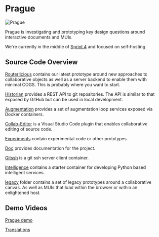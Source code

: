 # Prague

![Prague](http://wallpapers-best.com/uploads/posts/2015-09/18_prague.jpg)

Prague is investigating and prototyping key design questions around interactive documents and MUIs.

We're currently in the middle of [Sprint 4](./doc/sprints/sprint4/readme.md) and focused on self-hosting.

## Source Code Overview

[Routerlicious](./routerlicious) contains our latest prototype around new approaches to collaborative objects as well as a server backend to enable them with minimal COGS. This is probably where you want to start.

[Historian](./historian) provides a REST API to git repositories. The API is similar to that exposed by GitHub but can be used in local development.

[Augmentation](./augmentation) provides a set of augmentation loop services exposed via Docker containers.

[Collab-Editor](./collab-editor) is a Visual Studio Code plugin that enables collaborative editing of source code.

[Experiments](./experiments) contain experimental code or other prototypes.

[Doc](./doc) provides documentation for the project.

[Gitssh](./gitssh) is a git ssh server client container.

[Intelligence](./intelligence) contains a starter container for developing Python based intelligent services.

[legacy](./legacy) folder contains a set of legacy prototypes around a collaborative canvas. As well as MUIs that load within the browser or within an enlightened host.

## Demo Videos

[Prague demo](https://microsoft-my.sharepoint-df.com/:v:/p/kurtb/Ea-uge_KI31EuEBQFFQN9zQB_drBcnC6wBStB2Ur9ZWffw?e=OiDEWu)

[Translations](https://microsoft-my.sharepoint-df.com/:v:/p/kurtb/Ea-uge_KI31EuEBQFFQN9zQB_drBcnC6wBStB2Ur9ZWffw?e=OiDEWu)